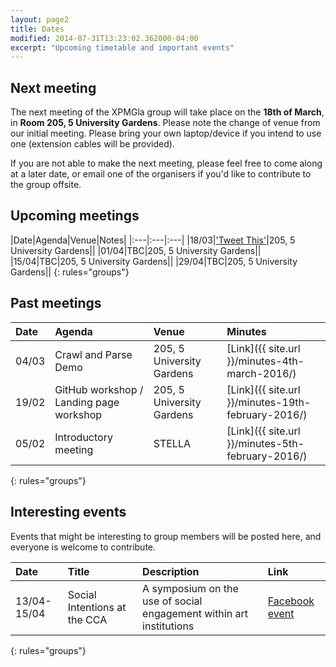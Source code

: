```yaml
---
layout: page2
title: Dates
modified: 2014-07-31T13:23:02.362000-04:00
excerpt: "Upcoming timetable and important events"
---
```


## Next meeting

The next meeting of the XPMGla group will take place on the **18th of March**, in **Room 205, 5 University Gardens**. Please note the change of venue from our initial meeting. Please bring your own laptop/device if you intend to use one (extension cables will be provided).


If you are not able to make the next meeting, please feel free to come along at a later date, or email one of the organisers if you'd like to contribute to the group offsite.

## Upcoming meetings

|Date|Agenda|Venue|Notes|
|:---|:---|:---|
|18/03|['Tweet This'](ttp://www.gla.ac.uk/media/media_442521_en.pdf)|205, 5 University Gardens||
|01/04|TBC|205, 5 University Gardens||
|15/04|TBC|205, 5 University Gardens||
|29/04|TBC|205, 5 University Gardens||
{: rules="groups"}



## Past meetings

|Date|Agenda|Venue|Minutes|
|:---|:---|:---|:---|
|04/03|Crawl and Parse Demo|205, 5 University Gardens|[Link]({{ site.url }}/minutes-4th-march-2016/)|
|19/02|GitHub workshop / Landing page workshop|205, 5 University Gardens|[Link]({{ site.url }}/minutes-19th-february-2016/)|
|05/02|Introductory meeting|STELLA|[Link]({{ site.url }}/minutes-5th-february-2016/)|
{: rules="groups"}

## Interesting events

Events that might be interesting to group members will be posted here, and everyone is welcome to contribute.

|Date|Title|Description|Link
|:---|:---|:---|:---|
|13/04-15/04|Social Intentions at the CCA|A symposium on the use of social engagement within art institutions|[Facebook event](https://www.facebook.com/events/1671964803081148/)|
{: rules="groups"}
